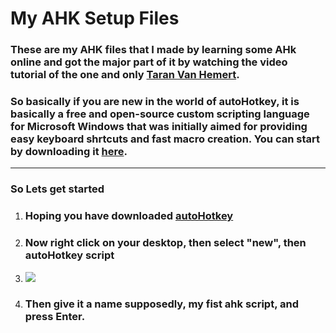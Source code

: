 [AHK]: https://autohotkey.com
# My AHK Setup Files
 ### These are my AHK files that I made by learning some AHk online and got the major part of it by watching the video tutorial of the one and only [**Taran Van Hemert**](https://www.youtube.com/watch?v=T3vG8U5RoFw).
 ### So basically if you are new in the world of autoHotkey, it is basically a free and open-source custom scripting language for Microsoft Windows that was initially aimed for providing easy keyboard shrtcuts and fast macro creation. You can start by downloading it [here][AHK].
 ---
 ### So Lets get started
 1. ### Hoping you have downloaded [autoHotkey][AHK]
 2. ### Now right click on your desktop, then select "new", then autoHotkey script
 3. ![](./Support%20Files/Readme%20files/AHK%20Script%20making.gif)
 4. ### Then give it a name supposedly, my fist ahk script, and press Enter.